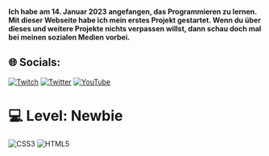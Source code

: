<strong>Ich habe am 14. Januar 2023 angefangen, das Programmieren zu lernen. Mit dieser Webseite habe ich mein erstes Projekt gestartet. Wenn du über dieses und weitere Projekte nichts verpassen willst, dann schau doch mal bei meinen sozialen Medien vorbei.</strong>

## 🌐 Socials:
[![Twitch](https://img.shields.io/badge/Twitch-%239146FF.svg?logo=Twitch&logoColor=white)](https://www.twitch.tv/twentiesfour) [![Twitter](https://img.shields.io/badge/Twitter-%231DA1F2.svg?logo=Twitter&logoColor=white)](https://twitter.com/TwentiesFour) [![YouTube](https://img.shields.io/badge/YouTube-%23FF0000.svg?logo=YouTube&logoColor=white)](https://www.youtube.com/@TwentiesFour)

# 💻 Level: Newbie
![CSS3](https://img.shields.io/badge/css3-%231572B6.svg?style=for-the-badge&logo=css3&logoColor=white) ![HTML5](https://img.shields.io/badge/html5-%23E34F26.svg?style=for-the-badge&logo=html5&logoColor=white)
